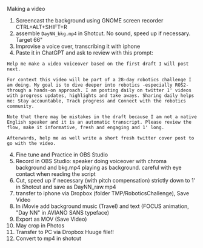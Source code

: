 Making a video

1. Screencast the background using GNOME screen recorder CTRL+ALT+SHIFT+R
2. assemble `DayNN_bkg.mp4` in Shotcut. No sound, speed up if necessary. Target 66"
3. Improvise a voice over, transcribing it with iphone
4. Paste it in ChatGPT and ask to review with this prompt:

```
Help me make a video voiceover based on the first draft I will post next. 

For context this video will be part of a 28-day robotics challenge I am doing. My goal is to dive deeper into robotics -especially ROS2- through a hands-on approach. I am posting daily on twitter 1' videos with progress updates, highlights and take aways. Sharing daily helps me: Stay accountable, Track progress and Connect with the robotics community. 

Note that there may be mistakes in the draft because I am not a native English speaker and it is an automatic transcript. Please review the flow, make it informative, fresh and engaging and 1' long.

Afterwards, help me as well write a short fresh twitter cover post to go with the video. 
```

4. Fine tune and Practice in OBS Studio
5. Record in OBS Studio: speaker doing voiceover with chroma background and bkg.mp4 playing as background. careful with eye contact when reading the script
6. Cut, speed up if necessary (with pitch compensation) strictly down to 1' in Shotcut and save as DayNN_raw.mp4 
7. transfer to iphone via Dropbox (folder TMP/RoboticsChallenge), Save Video
8. In iMovie add background music (Travel) and text (FOCUS animation, "Day NN" in AVIANO SANS typeface)
9. Export as MOV (Save Video) 
10. May crop in Photos
11. Transfer to PC via Dropbox Huuge file!!
12. Convert to mp4 in shotcut